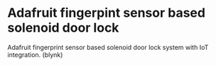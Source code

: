 # Adafruit fingerpint sensor based solenoid door lock
Adafruit fingerprint sensor based solenoid door lock system with IoT integration. (blynk)
